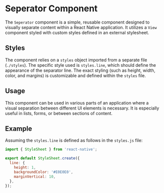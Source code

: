 # Seperator Component

The `Seperator` component is a simple, reusable component designed to visually separate content within a React Native application. It utilizes a `View` component styled with custom styles defined in an external stylesheet.

## Styles

The component relies on a `styles` object imported from a separate file (`./styles`). The specific style used is `styles.line`, which should define the appearance of the separator line. The exact styling (such as height, width, color, and margins) is customizable and defined within the `styles` file.

## Usage

This component can be used in various parts of an application where a visual separation between different UI elements is necessary. It is especially useful in lists, forms, or between sections of content.

## Example

Assuming the `styles.line` is defined as follows in the `styles.js` file:

```javascript
import { StyleSheet } from 'react-native';

export default StyleSheet.create({
  line: {
    height: 1,
    backgroundColor: '#E0E0E0',
    marginVertical: 10,
  },
});